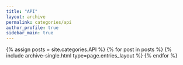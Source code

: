 ```yaml
---
title: "API"
layout: archive
permalink: categories/api
author_profile: true
sidebar_main: true
---
```



{% assign posts = site.categories.API %}
{% for post in posts %} {% include archive-single.html type=page.entries_layout %} {% endfor %}